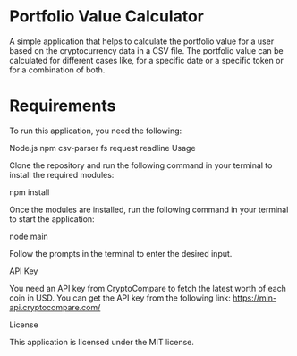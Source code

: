 <h1>Portfolio Value Calculator</h1>

A simple application that helps to calculate the portfolio value for a user based on the cryptocurrency data in a CSV file. The portfolio value can be calculated for different cases like, for a specific date or a specific token or for a combination of both.

<h1>Requirements</h1>

To run this application, you need the following:

Node.js
npm
csv-parser
fs
request
readline
Usage

Clone the repository and run the following command in your terminal to install the required modules:

npm install

Once the modules are installed, run the following command in your terminal to start the application:

node main


Follow the prompts in the terminal to enter the desired input.

API Key

You need an API key from CryptoCompare to fetch the latest worth of each coin in USD. You can get the API key from the following link: https://min-api.cryptocompare.com/

License

This application is licensed under the MIT license.